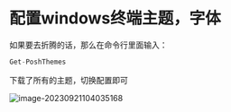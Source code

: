 # 配置windows终端主题，字体

如果要去折腾的话，那么在命令行里面输入：

```sql
Get-PoshThemes
```

下载了所有的主题，切换配置即可

![image-20230921104035168](C:\Users\4087932\AppData\Roaming\Typora\typora-user-images\image-20230921104035168.png)